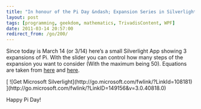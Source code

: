 ```yaml
---
title: "In honour of the Pi Day &ndash; Expansion Series in Silverlight"
layout: post
tags: [programming, geekdom, mathematics, TrivadisContent, WPF]
date: 2011-03-14 20:57:00
redirect_from: /go/200/
---
```


Since today is March 14 (or 3/14) here’s a small Silverlight App showing 3 expansions of Pi. With the slider you can control how many steps of the expansion you want to consider (With the maximum being 50). Equations are taken from [here](http://www.math.hmc.edu/funfacts/ffiles/30001.1-3.shtml) and [here](http://en.wikipedia.org/wiki/Numerical_approximations_of_%CF%80). 
 <div id="silverlightControlHost"><object data="data:application/x-silverlight-2," type="application/x-silverlight-2" width="500" height="300"> 		  <param name="source" value="/assets/piday/PiDaySL.xap" /> 		  <param name="background" value="white" /> 		  <param name="minRuntimeVersion" value="3.0.40818.0" /> 		  <param name="autoUpgrade" value="true" /> 		  [  			  ![Get Microsoft Silverlight](http://go.microsoft.com/fwlink/?LinkId=108181) 		  ](http://go.microsoft.com/fwlink/?LinkID=149156&amp;v=3.0.40818.0) 	    </object><iframe style="border-right-width: 0px; width: 0px; border-top-width: 0px; border-bottom-width: 0px; height: 0px; visibility: hidden; border-left-width: 0px" id="_sl_historyFrame"></iframe></div> 

Happy Pi Day!